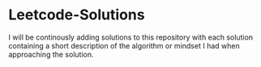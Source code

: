 # Leetcode-Solutions

I will be continously adding solutions to this repository with each solution containing a short description of the algorithm or mindset I had when approaching the solution. 
